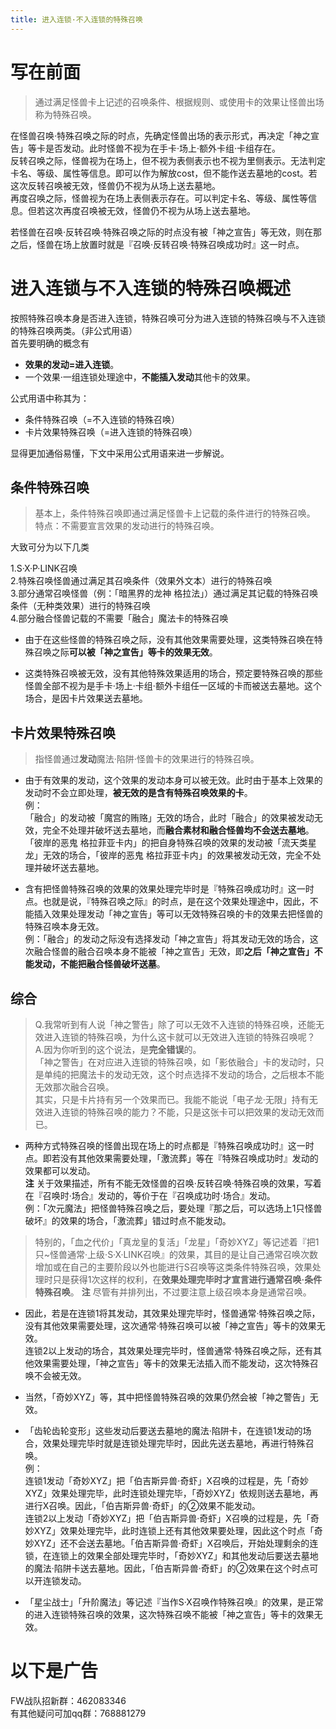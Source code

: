 ```yaml
---
title: 进入连锁·不入连锁的特殊召唤
---
```


# 写在前面

> 通过满足怪兽卡上记述的召唤条件、根据规则、或使用卡的效果让怪兽出场称为特殊召唤。

在怪兽召唤·特殊召唤之际的时点，先确定怪兽出场的表示形式，再决定「神之宣告」等卡是否发动。此时怪兽不视为在手卡·场上·额外卡组·卡组存在。  
反转召唤之际，怪兽视为在场上，但不视为表侧表示也不视为里侧表示。无法判定卡名、等级、属性等信息。即可以作为解放cost，但不能作送去墓地的cost。若这次反转召唤被无效，怪兽仍不视为从场上送去墓地。  
再度召唤之际，怪兽视为在场上表侧表示存在。可以判定卡名、等级、属性等信息。但若这次再度召唤被无效，怪兽仍不视为从场上送去墓地。  

若怪兽在召唤·反转召唤·特殊召唤之际的时点没有被「神之宣告」等无效，则在那之后，怪兽在场上放置时就是『召唤·反转召唤·特殊召唤成功时』这一时点。  

# 进入连锁与不入连锁的特殊召唤概述

按照特殊召唤本身是否进入连锁，特殊召唤可分为进入连锁的特殊召唤与不入连锁的特殊召唤两类。（非公式用语）  
首先要明确的概念有  
- **效果的发动=进入连锁**。  
- 一个效果·一组连锁处理途中，**不能插入发动**其他卡的效果。  

公式用语中称其为：  
- 条件特殊召唤（=不入连锁的特殊召唤）  
- 卡片效果特殊召唤（=进入连锁的特殊召唤）  

显得更加通俗易懂，下文中采用公式用语来进一步解说。  

## 条件特殊召唤

> 基本上，条件特殊召唤即通过满足怪兽卡上记载的条件进行的特殊召唤。
特点：不需要宣言效果的发动进行的特殊召唤。  

大致可分为以下几类  

1.S·X·P·LINK召唤  
2.特殊召唤怪兽通过满足其召唤条件（效果外文本）进行的特殊召唤  
3.部分通常召唤怪兽（例：「暗黑界的龙神 格拉法」）通过满足其记载的特殊召唤条件（无种类效果）进行的特殊召唤  
4.部分融合怪兽记载的不需要「融合」魔法卡的特殊召唤  

- 由于在这些怪兽的特殊召唤之际，没有其他效果需要处理，这类特殊召唤在特殊召唤之际**可以被「神之宣告」等卡的效果无效**。  

- 这类特殊召唤被无效，没有其他特殊效果适用的场合，预定要特殊召唤的那些怪兽全部不视为是手卡·场上·卡组·额外卡组任一区域的卡而被送去墓地。这个场合，是因卡片效果送去墓地。  

## 卡片效果特殊召唤

> 指怪兽通过**发动**魔法·陷阱·怪兽卡的效果进行的特殊召唤。

- 由于有效果的发动，这个效果的发动本身可以被无效。此时由于基本上效果的发动时不会立即处理，**被无效的是含有特殊召唤效果的卡**。  
例：  
「融合」的发动被「魔宫的贿赂」无效的场合，此时「融合」的效果被发动无效，完全不处理并破坏送去墓地，而**融合素材和融合怪兽均不会送去墓地**。  
「彼岸的恶鬼 格拉菲亚卡内」的把自身特殊召唤的效果的发动被「流天类星龙」无效的场合，「彼岸的恶鬼 格拉菲亚卡内」的效果被发动无效，完全不处理并破坏送去墓地。  

- 含有把怪兽特殊召唤的效果的效果处理完毕时是『特殊召唤成功时』这一时点。也就是说，『特殊召唤之际』的时点，是在这个效果处理途中，因此，不能插入效果处理发动「神之宣告」等可以无效特殊召唤的卡的效果去把怪兽的特殊召唤本身无效。  
例：「融合」的发动之际没有选择发动「神之宣告」将其发动无效的场合，这次融合怪兽的融合召唤本身不能被「神之宣告」无效，即**之后「神之宣告」不能发动，不能把融合怪兽破坏送墓**。  

## 综合

> Q.我常听到有人说「神之警告」除了可以无效不入连锁的特殊召唤，还能无效进入连锁的特殊召唤，为什么这卡就可以无效进入连锁的特殊召唤呢？
A.因为你听到的这个说法，是**完全错误**的。  
「神之警告」在对应进入连锁的特殊召唤，如「影依融合」卡的发动时，只是单纯的把魔法卡的发动无效，这个时点选择不发动的场合，之后根本不能无效那次融合召唤。  
其实，只是卡片持有另一个效果而已。我能不能说「电子龙·无限」持有无效进入连锁的特殊召唤的能力？不能，只是这张卡可以把效果的发动无效而已。  

- 两种方式特殊召唤的怪兽出现在场上的时点都是『特殊召唤成功时』这一时点。即若没有其他效果需要处理，「激流葬」等在『特殊召唤成功时』发动的效果都可以发动。  
**注** 关于效果描述，所有不能无效怪兽的召唤·反转召唤·特殊召唤的效果，写着在『召唤时·场合』发动的，等价于在『召唤成功时·场合』发动。  
例：「次元魔法」把怪兽特殊召唤之后，要处理『那之后，可以选场上1只怪兽破坏』的效果的场合，「激流葬」错过时点不能发动。  

> 特别的，「血之代价」「真龙皇的复活」「龙星」「奇妙XYZ」等记述着『把1只~怪兽通常·上级·S·X·LINK召唤』的效果，其目的是让自己通常召唤次数增加或在自己的主要阶段以外也能进行S召唤等这类条件特殊召唤，效果处理时只是获得1次这样的权利，在**效果处理完毕时才宣言进行通常召唤·条件特殊召唤**。
**注** 尽管有并排列出，不过要注意上级召唤本身是通常召唤。  

- 因此，若是在连锁1将其发动，其效果处理完毕时，怪兽通常·特殊召唤之际，没有其他效果需要处理，这次通常·特殊召唤可以被「神之宣告」等卡的效果无效。  
连锁2以上发动的场合，其效果处理完毕时，怪兽通常·特殊召唤之际，还有其他效果需要处理，「神之宣告」等卡的效果无法插入而不能发动，这次特殊召唤不会被无效。  

- 当然，「奇妙XYZ」等，其中把怪兽特殊召唤的效果仍然会被「神之警告」无效。  

- 「齿轮齿轮变形」这些发动后要送去墓地的魔法·陷阱卡，在连锁1发动的场合，效果处理完毕时就是连锁处理完毕时，因此先送去墓地，再进行特殊召唤。  
例：  
连锁1发动「奇妙XYZ」把「伯吉斯异兽·奇虾」X召唤的过程是，先「奇妙XYZ」效果处理完毕，此时连锁处理完毕，「奇妙XYZ」依规则送去墓地，再进行X召唤。因此，「伯吉斯异兽·奇虾」的②效果不能发动。  
连锁2以上发动「奇妙XYZ」把「伯吉斯异兽·奇虾」X召唤的过程是，先「奇妙XYZ」效果处理完毕，此时连锁上还有其他效果要处理，因此这个时点「奇妙XYZ」还不会送去墓地。「伯吉斯异兽·奇虾」X召唤后，开始处理剩余的连锁，在连锁上的效果全部处理完毕时，「奇妙XYZ」和其他发动后要送去墓地的魔法·陷阱卡送去墓地。因此，「伯吉斯异兽·奇虾」的②效果在这个时点可以开连锁发动。  

- 「星尘战士」「升阶魔法」等记述『当作S·X召唤作特殊召唤』的效果，是正常的进入连锁特殊召唤的效果，这次特殊召唤不能被「神之宣告」等卡的效果无效。  

# 以下是广告
FW战队招新群：462083346  
有其他疑问可加qq群：768881279  
